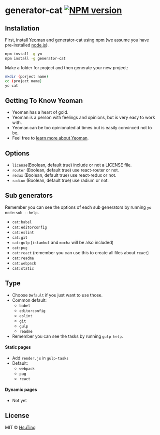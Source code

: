 # generator-cat [![NPM version][npm-image]][npm-url]

## Installation

First, install [Yeoman](http://yeoman.io) and generator-cat using [npm](https://www.npmjs.com/) (we assume you have pre-installed [node.js](https://nodejs.org/)).

```bash
npm install -g yo
npm install -g generator-cat
```

Make a folder for project and then generate your new project:

```bash
mkdir (porject name)
cd (project name)
yo cat
```

## Getting To Know Yeoman

 * Yeoman has a heart of gold.
 * Yeoman is a person with feelings and opinions, but is very easy to work with.
 * Yeoman can be too opinionated at times but is easily convinced not to be.
 * Feel free to [learn more about Yeoman](http://yeoman.io/).

## Options

- `license`(Boolean, default true) include or not a LICENSE file.
- `router` (Boolean, default true) use react-router or not.
- `redux` (Boolean, default true) use react-redux or not.
- `radium` (Boolean, default true) use radium or not.

## Sub generators

Remember you can see the options of each sub generators by running `yo node:sub --help`.

- `cat:babel`
- `cat:editorconfig`
- `cat:eslint`
- `cat:git`
- `cat:gulp` (`istanbul` and `mocha` will be also included)
- `cat:pug`
- `cat:react` (remember you can use this to create all files about `react`)
- `cat:readme`
- `cat:webpack`
- `cat:static`

## Type

- Choose `Default` if you just want to use those.
- Common default:
  - `babel`
  - `editorconfig`
  - `eslint`
  - `git`
  - `gulp`
  - `readme`
- Remember you can see the tasks by running `gulp help`.

#### Static pages

- Add `render.js` in `gulp-tasks`
- Default:
  - `webpack`
  - `pug`
  - `react`

#### Dynamic pages

- Not yet

## License

MIT © [HsuTing](hsuting.com)


[npm-image]: https://badge.fury.io/js/generator-cat.svg
[npm-url]: https://npmjs.org/package/generator-cat
